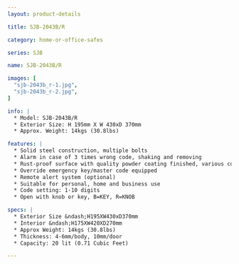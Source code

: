 ```yaml
---
layout: product-details

title: SJB-2043B/R

category: home-or-office-safes

series: SJB

name: SJB-2043B/R

images: [
  "sjb-2043b_r-1.jpg",
  "sjb-2043b_r-2.jpg",
]

info: |
  * Model: SJB-2043B/R
  * Exterior Size: H 195mm X W 430xD 370mm
  * Approx. Weight: 14kgs (30.8lbs)

features: |
  * Solid steel construction, multiple bolts
  * Alarm in case of 3 times wrong code, shaking and removing
  * Rust-proof surface with quality powder coating finished, various colors available
  * Override emergency key/master code equipped
  * Remote alert system (optional)
  * Suitable for personal, home and business use
  * Code setting: 1-10 digits
  * Open with knob or key, B=KEY, R=KNOB

specs: |
  * Exterior Size &ndash;H195XW430xD370mm
  * Interior &ndash;H175XW420XD270mm
  * Approx Weight: 14kgs (30.8lbs)
  * Thickness: 4-6mm/body, 10mm/door
  * Capacity: 20 lit (0.71 Cubic Feet)

---
```



